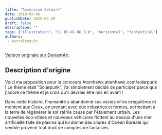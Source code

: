 ```yaml
---
title: "Ascension Solaire"
date: 2019-08-06
publishDate: 2025-04-29
draft: false
description: ""
tags: ["illustration", "CC BY-NC-ND 3.0", "horizontal", "fantastical"]
authors:
 - astralrequin
---
```


[Version originale sur DeviantArt](https://www.deviantart.com/astral-requin/art/Solar-Ascension-808565337)

## Description d'origine

Voici ma proposition pour le concours Atomhawk atomhawk.com/solarpunk ! Le thème était "Solarpunk", j'ai simplement décidé de participer parce que j'adore ce thème et je crois qu'il devrais être mis en avant !

Dans cette histoire, l'humanité a abandonné ses vastes villes irrégulières et montent aux Cieux, en prenant avec eux industries et fermes, permettant à la terre de régénérer le sol stérile causé par l'étalement urbain. Les nouvelles éco-citées et nouveaux véhicules flottent au dessus d'une mer artificielle faite de plasma qui lui donne des allures d'Océan Boréale qui semble provenir tout droit de comptes de fantaisies.
